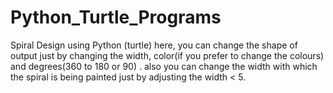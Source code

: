 # Python_Turtle_Programs
Spiral Design using Python (turtle)
here, you can change the shape of output just by changing the width, color(if you prefer to change the colours) and degrees(360 to 180 or 90) .
also you can change the width with which the spiral is being painted just by adjusting the width < 5.
